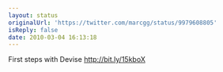 ```yaml
---
layout: status
originalUrl: 'https://twitter.com/marcgg/status/9979608805'
isReply: false
date: 2010-03-04 16:13:18
---
```


First steps with Devise http://bit.ly/15kboX
